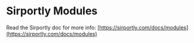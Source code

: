 # Sirportly Modules

Read the Sirportly doc for more info: [https://sirportly.com/docs/modules](https://sirportly.com/docs/modules)